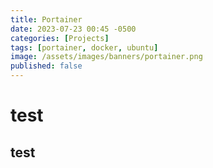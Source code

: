 ```yaml
---
title: Portainer
date: 2023-07-23 00:45 -0500
categories: [Projects]
tags: [portainer, docker, ubuntu]
image: /assets/images/banners/portainer.png
published: false
---
```

# test
## test
